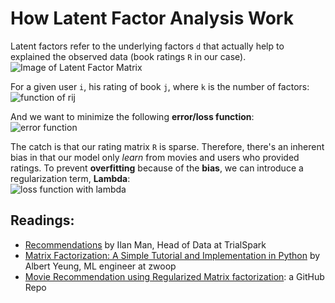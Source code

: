 # How Latent Factor Analysis Work

Latent factors refer to the underlying factors `d` that actually help to explained the observed data (book ratings `R` in our case).  
![Image of Latent Factor Matrix](https://static1.squarespace.com/static/51af568be4b0b9ab836e2474/t/590c6b44d1758ebf2c442418/1493986118765/)

For a given user `i`, his rating of book `j`, where `k` is the number of factors:  
![function of rij](https://static1.squarespace.com/static/51af568be4b0b9ab836e2474/t/590f79b086e6c025ede556e5/1494186471184/Screen+Shot+2017-05-07+at+2.18.33+PM.png)

And we want to minimize the following **error/loss function**:  
![error function](https://static1.squarespace.com/static/51af568be4b0b9ab836e2474/t/590f6913ebbd1a0ad37541b3/1494182166078/Screen+Shot+2017-05-07+at+2.28.17+PM.png)

The catch is that our rating matrix `R` is sparse. Therefore, there's an inherent bias in that our model only *learn* from movies and users who provided ratings. To prevent **overfitting** because of the **bias**, we can introduce a regularization term, **Lambda**:  
![loss function with lambda](https://static1.squarespace.com/static/51af568be4b0b9ab836e2474/t/590f6921f5e23141033c2260/1494186587114/)



## Readings:
* [Recommendations](http://www.ilanman.io/blog/2017/5/7/recommendations) by Ilan Man, Head of Data at TrialSpark
* [Matrix Factorization: A Simple Tutorial and Implementation in Python](http://www.albertauyeung.com/post/python-matrix-factorization/) by Albert Yeung, ML engineer at zwoop
* [Movie Recommendation using Regularized Matrix factorization](https://github.com/metpallyv/MovieRecommendation): a GitHub Repo

